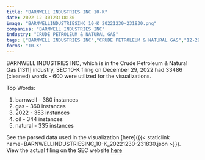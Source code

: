 ```yaml
---
title: "BARNWELL INDUSTRIES INC 10-K"
date: 2022-12-30T23:18:30
image: "BARNWELLINDUSTRIESINC_10-K_20221230-231830.png"
companies: "BARNWELL INDUSTRIES INC"
industry: "CRUDE PETROLEUM & NATURAL GAS"
tags: ["BARNWELL INDUSTRIES INC","CRUDE PETROLEUM & NATURAL GAS","12-29-2022","10-K"]
forms: "10-K"
---
```

BARNWELL INDUSTRIES INC, which is in the Crude Petroleum & Natural Gas [1311] industry, SEC 10-K filing on December 29, 2022 had 33486 (cleaned) words - 600 were utilized for the visualizations.

Top Words:
1. barnwell - 380 instances
2. gas - 360 instances
3. 2022 - 353 instances
4. oil - 344 instances
5. natural - 335 instances


See the parsed data used in the visualization [here]({{< staticlink name=BARNWELLINDUSTRIESINC_10-K_20221230-231830.json >}}).  
View the actual filing on the SEC website [here](https://www.sec.gov/Archives/edgar/data/10048/0000010048-22-000029.txt)